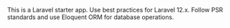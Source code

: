 <!-- Use this file to provide workspace-specific custom instructions to Copilot. For more details, visit https://code.visualstudio.com/docs/copilot/copilot-customization#_use-a-githubcopilotinstructionsmd-file -->

This is a Laravel starter app. Use best practices for Laravel 12.x. Follow PSR standards and use Eloquent ORM for database operations.
